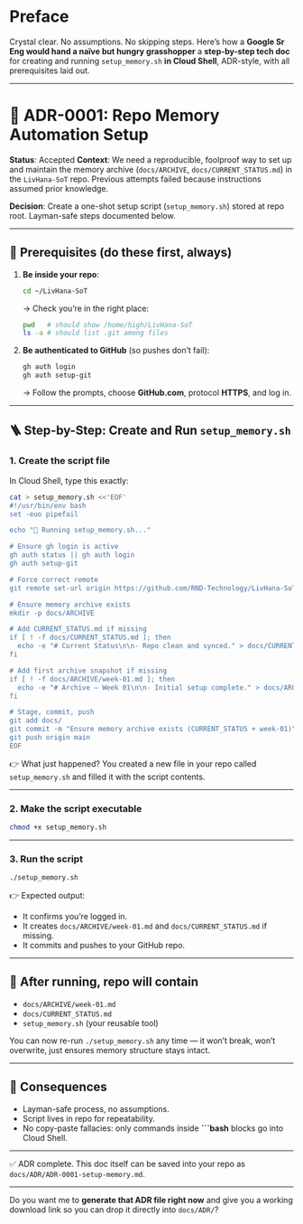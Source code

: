 # Preface

Crystal clear. No assumptions. No skipping steps. Here’s how a **Google Sr Eng would hand a naïve but hungry grasshopper** a **step-by-step tech doc** for creating and running `setup_memory.sh` **in Cloud Shell**, ADR-style, with all prerequisites laid out.

---

# 📝 ADR-0001: Repo Memory Automation Setup

**Status**: Accepted
**Context**: We need a reproducible, foolproof way to set up and maintain the memory archive (`docs/ARCHIVE`, `docs/CURRENT_STATUS.md`) in the `LivHana-SoT` repo. Previous attempts failed because instructions assumed prior knowledge.

**Decision**: Create a one-shot setup script (`setup_memory.sh`) stored at repo root. Layman-safe steps documented below.

---

## 🔑 Prerequisites (do these first, always)

1. **Be inside your repo**:

   ```bash
   cd ~/LivHana-SoT
   ```

   → Check you’re in the right place:

   ```bash
   pwd   # should show /home/high/LivHana-SoT
   ls -a # should list .git among files
   ```

2. **Be authenticated to GitHub** (so pushes don’t fail):

   ```bash
   gh auth login
   gh auth setup-git
   ```

   → Follow the prompts, choose **GitHub.com**, protocol **HTTPS**, and log in.

---

## 🪜 Step-by-Step: Create and Run `setup_memory.sh`

### 1. Create the script file

In Cloud Shell, type this exactly:

```bash
cat > setup_memory.sh <<'EOF'
#!/usr/bin/env bash
set -euo pipefail

echo "🚀 Running setup_memory.sh..."

# Ensure gh login is active
gh auth status || gh auth login
gh auth setup-git

# Force correct remote
git remote set-url origin https://github.com/RND-Technology/LivHana-SoT.git

# Ensure memory archive exists
mkdir -p docs/ARCHIVE

# Add CURRENT_STATUS.md if missing
if [ ! -f docs/CURRENT_STATUS.md ]; then
  echo -e "# Current Status\n\n- Repo clean and synced." > docs/CURRENT_STATUS.md
fi

# Add first archive snapshot if missing
if [ ! -f docs/ARCHIVE/week-01.md ]; then
  echo -e "# Archive – Week 01\n\n- Initial setup complete." > docs/ARCHIVE/week-01.md
fi

# Stage, commit, push
git add docs/
git commit -m "Ensure memory archive exists (CURRENT_STATUS + week-01)" || echo "Nothing new to commit."
git push origin main
EOF
```

👉 What just happened? You created a new file in your repo called `setup_memory.sh` and filled it with the script contents.

---

### 2. Make the script executable

```bash
chmod +x setup_memory.sh
```

---

### 3. Run the script

```bash
./setup_memory.sh
```

👉 Expected output:

* It confirms you’re logged in.
* It creates `docs/ARCHIVE/week-01.md` and `docs/CURRENT_STATUS.md` if missing.
* It commits and pushes to your GitHub repo.

---

## 📂 After running, repo will contain

* `docs/ARCHIVE/week-01.md`
* `docs/CURRENT_STATUS.md`
* `setup_memory.sh` (your reusable tool)

You can now re-run `./setup_memory.sh` any time — it won’t break, won’t overwrite, just ensures memory structure stays intact.

---

## 📌 Consequences

* Layman-safe process, no assumptions.
* Script lives in repo for repeatability.
* No copy-paste fallacies: only commands inside **\`\`\`bash** blocks go into Cloud Shell.

---

✅ ADR complete. This doc itself can be saved into your repo as `docs/ADR/ADR-0001-setup-memory.md`.

---

Do you want me to **generate that ADR file right now** and give you a working download link so you can drop it directly into `docs/ADR/`?

<!-- Last verified: 2025-10-02 -->
